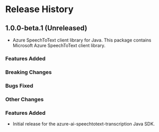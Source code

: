 # Release History

## 1.0.0-beta.1 (Unreleased)

- Azure SpeechToText client library for Java. This package contains Microsoft Azure SpeechToText client library.

### Features Added

### Breaking Changes

### Bugs Fixed

### Other Changes
### Features Added

- Initial release for the azure-ai-speechtotext-transcription Java SDK.
